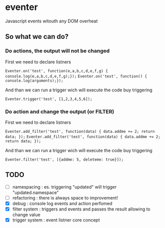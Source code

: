 # eventer
Javascript events witouth any DOM overheat

## So what we can do?


### Do actions, the output will not be changed
First we need to declare listners

`Eventer.on('test', function(e,a,b,c,d,e,f,g) { console.log(e,a,b,c,d,e,f,g);});`
`Eventer.on('test', function() { console.log(arguments);});`

And than we can run a trigger wich will execute the code buy triggering

`Eventer.trigger('test', [1,2,3,4,5,6]);`


     
### Do action and change the output (or FILTER)
First we need to declare listners

`Eventer.add_filter('test', function(data) { data.addme += 2; return data; });`
`Eventer.add_filter('test', function(data) { data.addme += 2; return data; });`

And than we can run a trigger wich will execute the code buy triggering

`Eventer.filter('test', [{addme: 5, deleteme: true}]);`


## TODO
- [ ] namespacing : es. triggering "updated" will trigger "updated.namespace"
- [ ] refactoring : there is always space to improvement!
- [x] debug : console log events and action perfomed
- [x] filter system : triggers and events and passes the result allowing to change value
- [x] trigger system : event listner core concept

